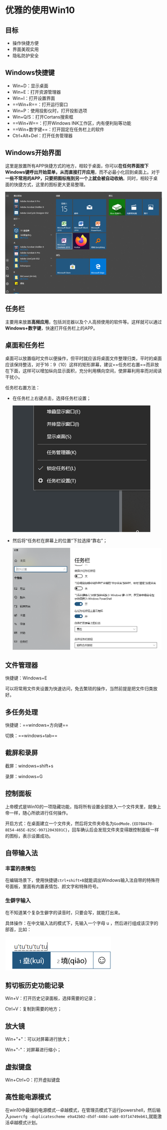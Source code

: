# 优雅的使用Win10

## 目标

- 操作快捷方便
- 界面美观实用
- 隐私防护安全

## Windows快捷键

- Win+D：显示桌面
- Win+E：打开资源管理器
- Win+I：打开设置界面
- ==Win+R==：打开运行窗口
- Win+P：使用投影仪时，打开投影选项
- Win+Q/S：打开Cortans搜索框
- ==Win+W==：打开Windows INK工作区，内有便利贴等功能
- ==Win+数字键==：打开固定在任务栏上的软件
- Ctrl+Alt+Del：打开任务管理器

## Windows开始界面

这里是放置所有APP快捷方式的地方，相较于桌面，你可以**在任何界面按下Windows键呼出开始菜单，从而直接打开应用**，而不必最小化回到桌面上。对于**一些不常用的APP，只要把图标拖到另一个上就会被自动收纳**。同时，相较于桌面的快捷方式，这里的图标更大更易整理。

![](../images/Win10/win10开始界面.png)

## 任务栏

主要用来放置**高频应用**，包括浏览器以及个人高频使用的软件等。这样就可以通过**Windows+数字键**，快速打开任务栏上的APP。

## 桌面和任务栏

桌面可以放置临时文件以便操作，但平时就应该将桌面文件整理归类，平时的桌面应该保持整洁，对于16：9（10）这样的矩形屏幕，建议==任务栏右置==而非放在下面，这样可以增加纵向显示面积，充分利用横向空间，使屏幕利用率而对阅读干扰小。

任务栏右置方法：

- 在任务栏上右键点击，选择任务栏设置；

  ![](../images/Win10/任务栏设置1.png)

- 然后将“任务栏在屏幕上的位置”下拉选择“靠右”；

  ![](../images/Win10/任务栏设置2.png)

## 文件管理器

快捷键：Windows+E 

可以将常用文件夹设置为快速访问，免去繁琐的操作，当然前提是把文件归类放好。

## 多任务处理

快捷键：==windows+方向键==

切换：==windows+tab==

## 截屏和录屏

截屏：windows+shift+s

录屏：windows+G

## 控制面板

上帝模式是Win10的一项隐藏功能，指将所有设置全部放入一个文件夹里，就像上帝一样，随心所欲进行任何操作。

开启方式：在桌面建立一个文件夹，然后将文件夹命名为`GodMode.{ED7BA470-8E54-465E-825C-99712043E01C}`，回车确认后会发现文件夹变得跟控制面板一样的图标，表示设置成功。

## 自带输入法

### 丰富的表情包

在编辑场景下，使用快捷键`ctrl+shift+B`就能调出Windows输入法自带的特殊符号面板，里面有内置表情包、颜文字和特殊符号。

### 生僻字输入

在不知道某个复杂生僻字的读音时，只要会写，就能打出来。

具体操作：在中文输入法的模式下，先输入一个字母 u ，然后进行组成该汉字的部首，比如：

![u关联输入](../images/Win10/u关联输入.png)

## 剪切板历史功能记录

Win+V：打开历史记录面板，选择需要的记录；

Ctrl+V：复制到需要的地方；

## 放大镜

Win+"+"：可以对屏幕进行放大；

Win+"-"：对屏幕进行缩小；

## 虚拟键盘

Win+Ctrl+O：打开虚拟键盘

## 高性能电源模式

在win10中最强的电源模式--卓越模式，在管理员模式下运行powershell，然后输入`powercfg -duplicatescheme e9a42b02-d5df-448d-aa00-03f14749eb61`,就能激活卓越模式计划。